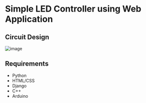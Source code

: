 # Simple LED Controller using Web Application

## Circuit Design
![image](https://user-images.githubusercontent.com/39390245/198864689-2ad0f0af-4461-4a51-8be0-c82927cd1ac5.png)

## Requirements
- Python
- HTML/CSS
- Django
- C++
- Arduino
